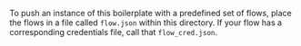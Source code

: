 To push an instance of this boilerplate with a predefined set of flows, place
the flows in a file called `flow.json` within this directory. If your flow
has a corresponding credentials file, call that `flow_cred.json`.